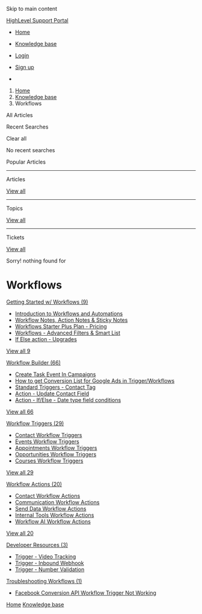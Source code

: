 Skip to main content

[ HighLevel Support Portal ](https://help.gohighlevel.com)

  * [ Home ](/support/home)
  * [ Knowledge base ](/support/solutions)

  * [Login](/support/login)
  * [Sign up](/support/signup)
  * 

  1. [Home](/support/home)
  2. [Knowledge base](/support/solutions)
  3. Workflows

All  Articles 

Recent Searches

Clear all

No recent searches

Popular Articles

* * *

Articles

[View all](/support/search/solutions)

* * *

Topics

[View all](/support/search/topics)

* * *

Tickets

[View all](/support/search/tickets)

Sorry! nothing found for   

# Workflows

[ Getting Started w/ Workflows (9)](/support/solutions/folders/155000000735)

  * [Introduction to Workflows and Automations](/support/solutions/articles/155000002445-introduction-to-workflows-and-automations)
  * [Workflow Notes, Action Notes & Sticky Notes](/support/solutions/articles/155000003914-workflow-notes-action-notes-sticky-notes)
  * [Workflows Starter Plus Plan - Pricing](/support/solutions/articles/155000003971-workflows-starter-plus-plan-pricing)
  * [Workflows - Advanced Filters & Smart List](/support/solutions/articles/155000003974-workflows-advanced-filters-smart-list)
  * [If Else action - Upgrades](/support/solutions/articles/155000003975-if-else-action-upgrades)

[View all 9](/support/solutions/folders/155000000735)

[ Workflow Builder (66)](/support/solutions/folders/48000678544)

  * [Create Task Event In Campaigns](/support/solutions/articles/48001147413-create-task-event-in-campaigns)
  * [How to get Conversion List for Google Ads in Trigger/Workflows](/support/solutions/articles/48001203453-how-to-get-conversion-list-for-google-ads-in-trigger-workflows)
  * [Standard Triggers - Contact Tag](/support/solutions/articles/48001213546-standard-triggers-contact-tag)
  * [Action - Update Contact Field](/support/solutions/articles/48001214441-action-update-contact-field)
  * [Action - If/Else - Date type field conditions](/support/solutions/articles/48001216169-action-if-else-date-type-field-conditions)

[View all 66](/support/solutions/folders/48000678544)

[ Workflow Triggers (29)](/support/solutions/folders/48000666397)

  * [Contact Workflow Triggers](/support/solutions/folders/155000000736)
  * [Events Workflow Triggers](/support/solutions/folders/155000000737)
  * [Appointments Workflow Triggers](/support/solutions/folders/155000000738)
  * [Opportunities Workflow Triggers](/support/solutions/folders/155000000739)
  * [Courses Workflow Triggers](/support/solutions/folders/155000000741)

[View all 29](/support/solutions/folders/48000666397)

[ Workflow Actions (20)](/support/solutions/folders/155000000731)

  * [Contact Workflow Actions](/support/solutions/folders/155000000748)
  * [Communication Workflow Actions](/support/solutions/folders/155000000749)
  * [Send Data Workflow Actions](/support/solutions/folders/155000000750)
  * [Internal Tools Workflow Actions](/support/solutions/folders/155000000751)
  * [Workflow AI Workflow Actions](/support/solutions/folders/155000000752)

[View all 20](/support/solutions/folders/155000000731)

[ Developer Resources (3)](/support/solutions/folders/48000685391)

  * [Trigger - Video Tracking](/support/solutions/articles/155000003142-trigger-video-tracking)
  * [Trigger - Inbound Webhook](/support/solutions/articles/155000003147-trigger-inbound-webhook)
  * [Trigger - Number Validation](/support/solutions/articles/155000003163-trigger-number-validation)

[ Troubleshooting Workflows (1)](/support/solutions/folders/155000000734)

  * [Facebook Conversion API Workflow Trigger Not Working](/support/solutions/articles/48001185898-facebook-conversion-api-workflow-trigger-not-working)

[Home](/support/home) [Knowledge base](/support/solutions)
